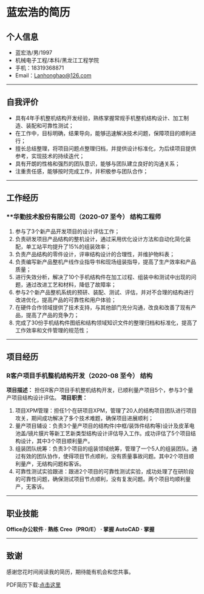 # 蓝宏浩的简历


## 个人信息

* 蓝宏浩/男/1997
* 机械电子工程/本科/黑龙江工程学院
* 手机：18319368871
* Email：[Lanhonghao@126.com](mailto:Lanhonghao@126.com)
---
## 自我评价

- 具有4年手机整机结构开发经验，熟练掌握常规手机整机结构设计、加工制造、装配和可靠性测试；
- 在工作中，目标明确，结果导向，能够迅速解决技术问题，保障项目的顺利进行；
- 擅长总结整理，将项目问题点整理归档，并提供设计标准化，为后续项目提供参考，实现技术的持续迭代；
- 具有开朗的性格和强烈的团队意识，能够与团队建立良好的沟通关系；
- 注重责任感，能够按时完成工作，并积极参与团队合作；

---
## 工作经历
### **华勤技术股份有限公司（2020-07 至今）  结构工程师

1. 参与了3个新产品开发项目的设计评估工作；
2. 负责研发项目产品结构的整机设计，通过采用优化设计方法和自动化简化装配，单工站平均提升了15%的组装效率；
3. 负责产品结构的零件设计，评审结构设计的合理性，并维护物料表；
4. 负责编写新产品整机产线作业指导书和现场组装指导，提高了生产效率和产品质量； 
5. 进行失效分析，解决了10个手机结构件在加工过程、组装中和测试中出现的问题，通过改进工艺和材料，降低了故障率； 
6. 参与2个新产品整机系统的预研、装配、测试、评估，并对不合理的结构进行改进优化，提高产品的可靠性和用户体验；
7. 在硬件合作领域提供了技术支持，与其他部门充分沟通，改良和改善了现有产品，提高了产品的竞争力；
8. 完成了30份手机结构件图纸和结构领域知识文件的整理归档和标准化，提高了工作效率和文件管理的规范性；

---
## 项目经历
### R客户项目手机整机结构开发（2020-08 至今）   结构
**项目描述：**
担任R客户项目手机整机结构开发，已顺利量产项目5个，参与3个量产项目结构设计评估。
**项目职责：**
1. 项目XPM管理：担任1个在研项目XPM，管理了20人的结构项目团队进行项目攻关，期间成功解决了多个技术难题，确保项目进展顺利；
2. 量产项目辅设：负责3个量产项目的结构件(中框/装饰件结构等)设计及皮革电池盖/镜片膜片等新工艺新类型结构设计评估导入工作。成功评估了5个项目结构设计，其中3个项目顺利量产。
3. 组装团队统筹：负责3个项目的组装领域统筹，管理了一个5人的组装团队。通过有效的团队协作，使得项目节点顺利，没有质量事故问题。其中2个项目顺利量产，无结构问题和客诉。
4. 可靠性测试实验跟进：跟进2个项目的可靠性测试实验，成功处理了在研阶段的可靠性问题，确保测试项目节点顺利，没有复发问题。两个项目均顺利量产，无客诉。

---
## 职业技能

**Office办公软件 · 熟练**
**Creo（PRO/E） · 掌握**
**AutoCAD · 掌握**

------
## 致谢

感谢您花时间阅读我的简历，期待能有机会和您共事。


PDF简历下载:[点击这里](./简历_蓝宏浩_18319368871_240310.pdf)

